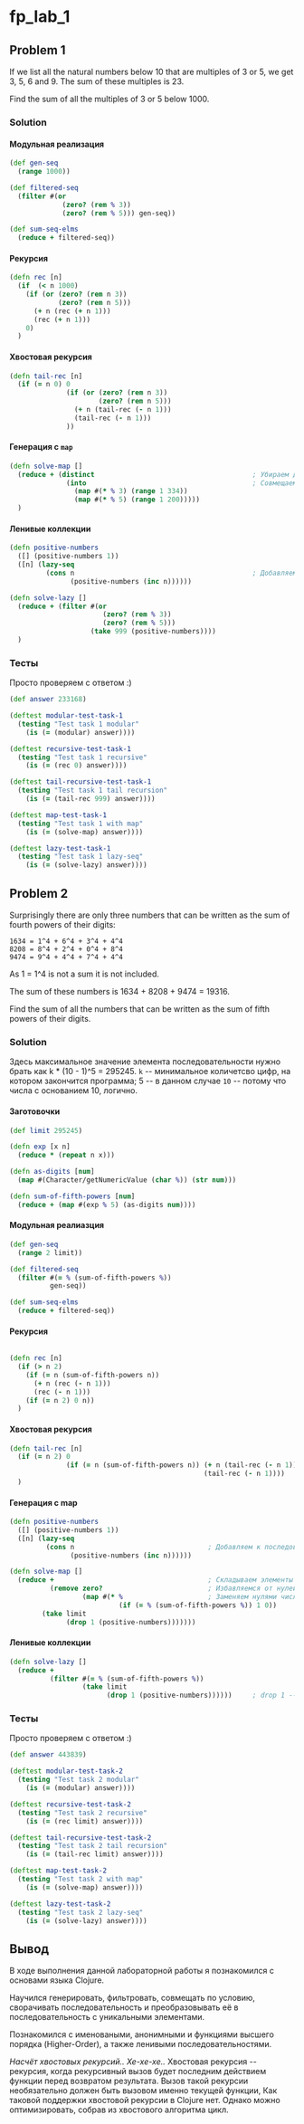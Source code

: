 # fp_lab_1

## Problem 1
If we list all the natural numbers below 10 that are multiples of 3 or 5, we get 3, 5, 6 and 9. 
The sum of these multiples is 23.

Find the sum of all the multiples of 3 or 5 below 1000.

### Solution

#### Модульная реализация
```clojure
(def gen-seq
  (range 1000))

(def filtered-seq
  (filter #(or
             (zero? (rem % 3))
             (zero? (rem % 5))) gen-seq))

(def sum-seq-elms 
  (reduce + filtered-seq))
```

#### Рекурсия
```clojure
(defn rec [n]
  (if  (< n 1000)
    (if (or (zero? (rem n 3))
            (zero? (rem n 5)))
      (+ n (rec (+ n 1)))
      (rec (+ n 1)))
    0)
  )
```

#### Хвостовая рекурсия
```clojure
(defn tail-rec [n]
  (if (= n 0) 0
              (if (or (zero? (rem n 3))
                      (zero? (rem n 5)))
                (+ n (tail-rec (- n 1)))
                (tail-rec (- n 1)))
              ))
```

#### Генерация с `map`
```clojure
(defn solve-map []
  (reduce + (distinct                                       ; Убираем дубли
              (into                                         ; Совмещаем две последовательности
                (map #(* % 3) (range 1 334))
                (map #(* % 5) (range 1 200)))))
  )
```

#### Ленивые коллекции
```clojure
(defn positive-numbers
  ([] (positive-numbers 1))
  ([n] (lazy-seq
         (cons n                                            ; Добавляем к последовательности элемент n
               (positive-numbers (inc n))))))

(defn solve-lazy []
  (reduce + (filter #(or
                       (zero? (rem % 3))
                       (zero? (rem % 5)))
                    (take 999 (positive-numbers))))
  )
```

### Тесты

Просто проверяем с ответом :)

```clojure
(def answer 233168)

(deftest modular-test-task-1
  (testing "Test task 1 modular"
    (is (= (modular) answer))))

(deftest recursive-test-task-1
  (testing "Test task 1 recursive"
    (is (= (rec 0) answer))))

(deftest tail-recursive-test-task-1
  (testing "Test task 1 tail recursion"
    (is (= (tail-rec 999) answer))))

(deftest map-test-task-1
  (testing "Test task 1 with map"
    (is (= (solve-map) answer))))

(deftest lazy-test-task-1
  (testing "Test task 1 lazy-seq"
    (is (= (solve-lazy) answer))))
```

## Problem 2
Surprisingly there are only three numbers that can be written as the sum of fourth powers of their digits:

    1634 = 1^4 + 6^4 + 3^4 + 4^4
    8208 = 8^4 + 2^4 + 0^4 + 8^4
    9474 = 9^4 + 4^4 + 7^4 + 4^4

As 1 = 1^4 is not a sum it is not included.

The sum of these numbers is 1634 + 8208 + 9474 = 19316.

Find the sum of all the numbers that can be written as the sum of fifth powers of their digits.

### Solution

Здесь максимальное значение элемента последовательности нужно брать как k * (10 - 1)^5 = 295245.
`k` -- минимальное количетсво цифр, на котором закончится программа; 5 -- в данном случае
`10` -- потому что числа с основанием 10, логично.


#### Заготовочки
```clojure
(def limit 295245)

(defn exp [x n]
  (reduce * (repeat n x)))

(defn as-digits [num]
  (map #(Character/getNumericValue (char %)) (str num)))

(defn sum-of-fifth-powers [num]
  (reduce + (map #(exp % 5) (as-digits num))))
```

#### Модульная реалиазция
```clojure
(def gen-seq
  (range 2 limit))

(def filtered-seq
  (filter #(= % (sum-of-fifth-powers %))
          gen-seq))

(def sum-seq-elms
  (reduce + filtered-seq))
```

#### Рекурсия
```clojure

(defn rec [n]
  (if (> n 2)
    (if (= n (sum-of-fifth-powers n))
      (+ n (rec (- n 1)))
      (rec (- n 1)))
    (if (= n 2) 0 n))
  )
```

#### Хвостовая рекурсия
```clojure
(defn tail-rec [n]
  (if (= n 2) 0
              (if (= n (sum-of-fifth-powers n)) (+ n (tail-rec (- n 1)))
                                                (tail-rec (- n 1))))
  )
```

#### Генерация с map
```clojure
(defn positive-numbers
  ([] (positive-numbers 1))
  ([n] (lazy-seq
         (cons n                                 ; Добавляем к последовательности элемент n
               (positive-numbers (inc n))))))

(defn solve-map []
  (reduce +                                      ; Складываем элементы
          (remove zero?                          ; Избавляемся от нулей в последовательности
                  (map #(* %                     ; Заменяем нулями числа, которые не подходят под условие
                           (if (= % (sum-of-fifth-powers %)) 1 0))
        (take limit
              (drop 1 (positive-numbers)))))))
```

#### Ленивые коллекции
```clojure
(defn solve-lazy []
  (reduce +
          (filter #(= % (sum-of-fifth-powers %))
                  (take limit
                        (drop 1 (positive-numbers))))))     ; drop 1 -- исключаем всё, что ниже 2-х

```

### Тесты

Просто проверяем с ответом :)

```clojure
(def answer 443839)

(deftest modular-test-task-2
  (testing "Test task 2 modular"
    (is (= (modular) answer))))

(deftest recursive-test-task-2
  (testing "Test task 2 recursive"
    (is (= (rec limit) answer))))

(deftest tail-recursive-test-task-2
  (testing "Test task 2 tail recursion"
    (is (= (tail-rec limit) answer))))

(deftest map-test-task-2
  (testing "Test task 2 with map"
    (is (= (solve-map) answer))))

(deftest lazy-test-task-2
  (testing "Test task 2 lazy-seq"
    (is (= (solve-lazy) answer))))
```

## Вывод

В ходе выполнения данной лабораторной работы я познакомился с основами языка Clojure.

Научился генерировать, фильтровать, совмещать по условию,
сворачивать последовательность и преобразовывать её в последовательность с уникальными элементами.

Познакомился с именоваными, анонимными и функциями высшего порядка (Higher-Order), а также ленивыми последовательностями.

_Насчёт хвостовых рекурсий.. Хе-хе-хе.._
Хвостовая рекурсия -- рекурсия, когда рекурсивный вызов будет последним действием функции перед возвратом результата.
Вызов такой рекурсии необязательно должен быть вызовом именно текущей функции, 
Как таковой поддержки хвостовой рекурсии в Clojure нет.
Однако можно оптимизировать, собрав из хвостового алгоритма цикл.
